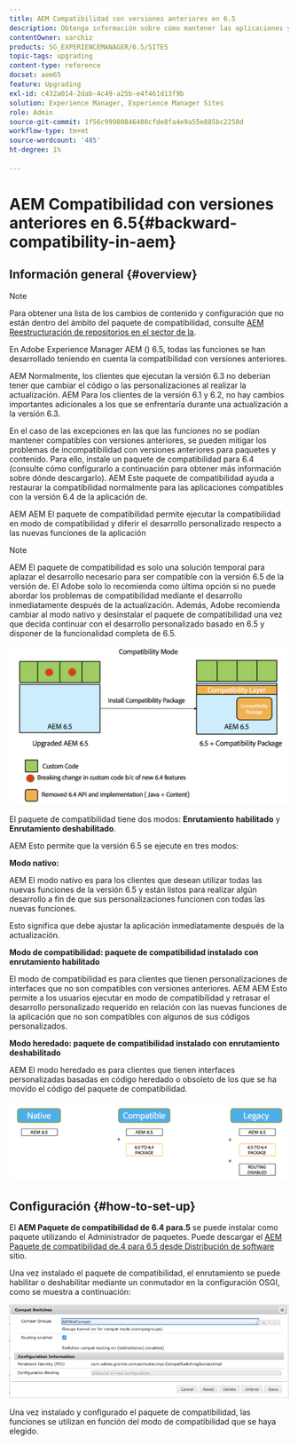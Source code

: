 ```yaml
---
title: AEM Compatibilidad con versiones anteriores en 6.5
description: Obtenga información sobre cómo mantener las aplicaciones y configuraciones compatibles con Adobe Experience Manager AEM () 6.5
contentOwner: sarchiz
products: SG_EXPERIENCEMANAGER/6.5/SITES
topic-tags: upgrading
content-type: reference
docset: aem65
feature: Upgrading
exl-id: c432a014-2dab-4c49-a25b-e4f461d13f9b
solution: Experience Manager, Experience Manager Sites
role: Admin
source-git-commit: 1f56c99980846400cfde8fa4e9a55e885bc2258d
workflow-type: tm+mt
source-wordcount: '485'
ht-degree: 1%

---
```


# AEM Compatibilidad con versiones anteriores en 6.5{#backward-compatibility-in-aem}

## Información general {#overview}

>[!NOTE]
>
>Para obtener una lista de los cambios de contenido y configuración que no están dentro del ámbito del paquete de compatibilidad, consulte [AEM Reestructuración de repositorios en el sector de la](/help/sites-deploying/repository-restructuring.md).

En Adobe Experience Manager AEM () 6.5, todas las funciones se han desarrollado teniendo en cuenta la compatibilidad con versiones anteriores.

AEM Normalmente, los clientes que ejecutan la versión 6.3 no deberían tener que cambiar el código o las personalizaciones al realizar la actualización. AEM Para los clientes de la versión 6.1 y 6.2, no hay cambios importantes adicionales a los que se enfrentaría durante una actualización a la versión 6.3.

En el caso de las excepciones en las que las funciones no se podían mantener compatibles con versiones anteriores, se pueden mitigar los problemas de incompatibilidad con versiones anteriores para paquetes y contenido. Para ello, instale un paquete de compatibilidad para 6.4 (consulte cómo configurarlo a continuación para obtener más información sobre dónde descargarlo). AEM Este paquete de compatibilidad ayuda a restaurar la compatibilidad normalmente para las aplicaciones compatibles con la versión 6.4 de la aplicación de.

AEM AEM El paquete de compatibilidad permite ejecutar la compatibilidad en modo de compatibilidad y diferir el desarrollo personalizado respecto a las nuevas funciones de la aplicación

>[!NOTE]
>
>AEM El paquete de compatibilidad es solo una solución temporal para aplazar el desarrollo necesario para ser compatible con la versión 6.5 de la versión de. El Adobe solo lo recomienda como última opción si no puede abordar los problemas de compatibilidad mediante el desarrollo inmediatamente después de la actualización. Además, Adobe recomienda cambiar al modo nativo y desinstalar el paquete de compatibilidad una vez que decida continuar con el desarrollo personalizado basado en 6.5 y disponer de la funcionalidad completa de 6.5.

![malla](assets/sase.png)

El paquete de compatibilidad tiene dos modos: **Enrutamiento habilitado** y **Enrutamiento deshabilitado**.

AEM Esto permite que la versión 6.5 se ejecute en tres modos:

**Modo nativo:**

AEM El modo nativo es para los clientes que desean utilizar todas las nuevas funciones de la versión 6.5 y están listos para realizar algún desarrollo a fin de que sus personalizaciones funcionen con todas las nuevas funciones.

Esto significa que debe ajustar la aplicación inmediatamente después de la actualización.

**Modo de compatibilidad: paquete de compatibilidad instalado con enrutamiento habilitado**

El modo de compatibilidad es para clientes que tienen personalizaciones de interfaces que no son compatibles con versiones anteriores. AEM AEM Esto permite a los usuarios ejecutar en modo de compatibilidad y retrasar el desarrollo personalizado requerido en relación con las nuevas funciones de la aplicación que no son compatibles con algunos de sus códigos personalizados.

**Modo heredado: paquete de compatibilidad instalado con enrutamiento deshabilitado**

AEM El modo heredado es para clientes que tienen interfaces personalizadas basadas en código heredado o obsoleto de los que se ha movido el código del paquete de compatibilidad.

![sapete](assets/sapte.png)

## Configuración {#how-to-set-up}

El **AEM Paquete de compatibilidad de 6.4 para.5** se puede instalar como paquete utilizando el Administrador de paquetes. Puede descargar el [AEM Paquete de compatibilidad de.4 para 6.5 desde Distribución de software](https://experience.adobe.com/#/downloads/content/software-distribution/en/aem.html?fulltext=compat*&amp;orderby=%40jcr%3Acontent%2Fjcr%3AlastModified&amp;orderby.sort=desc&amp;layout=list&amp;p.offset=0&amp;p.limit=20&amp;package=%2Fcontent%2Fsoftware-distribution%2Fen%2Fdetails.html%2Fcontent%2Fdam%2Faem%2Fpublic%2Fadobe%2Fpackages%2Fcq650%2Fcompatpack%2Faem-compat-cq65-to-cq64) sitio.

Una vez instalado el paquete de compatibilidad, el enrutamiento se puede habilitar o deshabilitar mediante un conmutador en la configuración OSGI, como se muestra a continuación:

![Conmutadores de compatibilidad](assets/compat-switches.png)

Una vez instalado y configurado el paquete de compatibilidad, las funciones se utilizan en función del modo de compatibilidad que se haya elegido.
